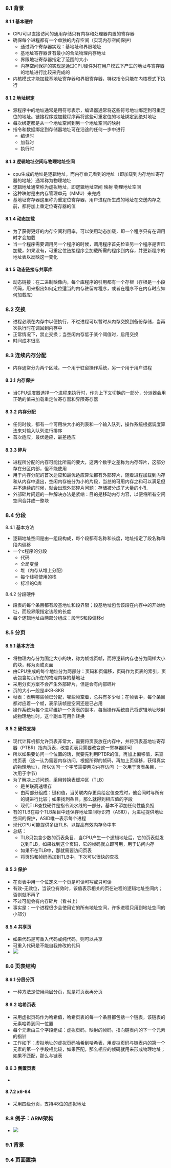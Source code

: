 ### 8.1 背景

#### 8.1.1 基本硬件

- CPU可以直接访问的通用存储只有内存和处理器内置的寄存器
- 确保每个进程都有一个单独的内存空间（实现内存空间保护）
  - 通过两个寄存器实现：基地址和界限地址
  - 基地址寄存器含有最小的合法物理内存地址
  - 界限地址寄存器指定了范围的大小
  - 内存空间保护的实现是通过CPU硬件对在用户模式下产生的地址与寄存器的地址进行比较来完成的
- 内核模式才能加载基地址寄存器和界限寄存器，特权指令只能在内核模式下执行



#### 8.1.2 地址绑定

- 源程序中的地址通常是用符号表示，编译器通常将这些符号地址绑定到可重定位的地址。链接程序或加载程序再将这些可重定位的地址绑定到绝对地址
- 每次绑定都是从一个地址空间到另一个地址空间的映射
- 指令和数据绑定到存储器地址可在沿途的任何一步中进行
  - 编译时
  - 加载时
  - 执行时



#### 8.1.3 逻辑地址空间与物理地址空间

- cpu生成的地址是逻辑地址，而内存单元看到的地址（即加载到内存地址寄存器的地址）通常称为物理地址
- 逻辑地址通常称为虚拟地址，即逻辑地址空间 映射 物理地址空间
- 这种映射是由内存管理单元（MMU）来完成
- 基地址寄存器这里称为重定位寄存器，用户进程所生成的地址在交送内存之前，都将加上重定位寄存器的值



#### 8.1.4 动态加载

- 为了获得更好的内存空间利用率，可以使用动态加载，即一个程序只有在调用时才会加载
- 当一个程序需要调用另一个程序的时候，调用程序首先检查另一个程序是否已加载，如果没有，可重定位链接程序会加载所需的程序到内存，并更新程序的地址表以反映这一变化



#### 8.1.5 动态链接与共享库

- 动态链接：在二进制映像内，每个库程序的引用都有一个存根（存根是一小段代码，用来指出如何定位适当的内存驻留库程序，或者在程序不在内存时应如何加载库）



### 8.2 交换

- 进程必须在内存中以便执行，不过进程可以暂时从内存交换到备份存储，当再次执行时在调回到内存中
- 正常情况下，禁止交换；当空闲内存低于某个阈值时，启用交换
- 时间成本很高



### 8.3 连续内存分配

- 内存通常分为两个区域，一个用于驻留操作系统，另一个用于用户进程



#### 8.3.1 内存保护

- 当CPU调度器选择一个进程来执行时，作为上下文切换的一部分，分派器会用正确的值来加载重定位寄存器和界限寄存器



#### 8.3.2 内存分配

- 任何时候，都有一个可用块大小的列表和一个输入队列，操作系统根据调度算法来对输入队列进行排序
- 首次适应，最优适应，最差适应



#### 8.3.3 碎片

- 进程所分配的内存可能比所需的要大，这两个数字之差称为内存碎片，这部分存在分区内部，但不能使用
- 用于内存分配的首次适应和最优适应算法都有外部碎片，随着进程加载到内存和从内存中退出，空闲内存被分为小的片段，当总的可用内存之和可以满足但并不连续的时候，就会出现外部碎片问题：存储被分成了大量的小孔
- 外部碎片问题的一种解决办法是紧缩：目的是移动内存内容，以便将所有空闲空间合并成一整块



### 8.4 分段

8.4.1 基本方法

- 逻辑地址空间是由一组段构成，每个段都有名称和长度，地址指定了段名称和段内偏移
- 一个c程序的分段
  - 代码
  - 全局变量
  - 堆（内存从堆上分配）
  - 每个线程使用的栈
  - 标准的C库



8.4.2 分段硬件

- 段表的每个条目都有段基地址和段界限；段基地址包含该段在内存中的开始地址，而段界限指定该段的长度
- 每个逻辑地址由两部分组成：段号S和段偏移d



### 8.5 分页

#### 8.5.1 基本方法

- 将物理内存分为固定大小的块，称为帧或页帧，而将逻辑内存也分为同样大小的块，称为页或页面
- 由CPU生成的每个地址分为两部分：页码和页偏移，页码作为页表的索引，页表包含每页所在的物理内存的基地址
- 采用分页方案不会产生外部碎片，但是会有内部碎片
- 页的大小一般是4KB-8KB
- 帧表：表明哪些帧已分配，哪些帧空着，总共有多少帧；在帧表中，每个条目都对应着一个帧，表示该帧是空闲还是已占用
- 操作系统为每个进程维护一个页表的副本，每当操作系统自己将逻辑地址映射成物理地址时，这个副本可用作转换



#### 8.5.2 硬件支持

- 现代计算机都允许页表非常大，需要将页表放在内存中，并将页表基地址寄存器（PTBR）指向页表，改变页表只需要改变这一寄存器即可
- 所以如果要访问一个位置的话，就要先利用PTBR的值，再加上偏移值，来查找页表（这一认为需要内存访问，根据所得的帧码，再加上页偏移，获得真实的物理地址），所以访问一个字节需要两次内存访问（一次用于页表条目，一次用于字节）
- 为了解决上述问题，采用转换表缓冲区（TLB）
  - 是关联高速缓存
  - 由两部分组成：键和值，当关联内存更具给定值查找时，他会同时与所有的键进行比较；如果找到条目，那么就得到相应值的字段
  - 现代TLB查找硬件是指令流水线的一部分，基本不添加任何性能负担
- 有的TLB在每个TLB条目中还保存地址空间标识符（ASID），为进程提供地址空间的保护，ASID唯一表示每个进程
- 现代CPU可能提供多级TLB，以提高有效内存命中率
- 总结：
  - TLB只包含少数的页表条目，当CPU产生一个逻辑地址后，它的页表就发送到TLB，如果找到这个页码，它的帧码就立即可用，用于访问内存
  - 如果不在TLB中，那就需要访问页表
  - 将页码和帧码添加到TLB中，下次可以很快的查找



#### 8.5.3 保护

-  在页表中用一个位定义一个页是可读可写或只可读
- 有效-无效位，当该位有效时，该值表示相关的页在进程的逻辑地址空间内；否则就不再了
- 不过可能会有内存碎片（看书上）
- 事实是：一个进程很少会使用它的所有地址空间，许多进程只用到地址空间的小部分



#### 8.5.4 共享页

- 如果代码是可重入代码或纯代码，则可以共享
- 可重入代码是不能自我修改的代码
- ![](分页环境下代码的共享.png)



### 8.6 页表结构

#### 8.6.1 分层分页

- 一种方法是使用两层分页，就是将页表再分页



#### 8.6.2 哈希页表

- 采用虚拟页码作为哈希值，哈希页表的每一个条目都包括一个链表，该链表的元素哈希到同一位置
- 每个元素由三个字段组成：虚拟页码，映射的帧码，指向链表内的下一个元素的指针
- 工作如下：虚拟地址的虚拟页码哈希到哈希表，用虚拟页码与链表内的第一个元素的第一个字段相比较，如果匹配，那么相应的帧码就用来形成物理地址；如果不匹配，那么与链表



#### 8.6.3 倒置页表

- 



#### 8.7.2 x6-64

- 采用四级分页，支持48位的虚拟地址



### 8.8 例子：ARM架构

- ![](ARM架构.png)





### 9.1 背景

### 9.4 页面置换

